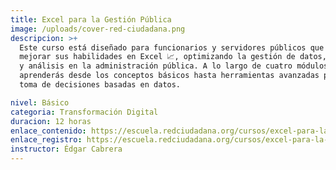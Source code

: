 ```yaml
---
title: Excel para la Gestión Pública
image: /uploads/cover-red-ciudadana.png
descripcion: >+
  Este curso está diseñado para funcionarios y servidores públicos que desean
  mejorar sus habilidades en Excel 📈, optimizando la gestión de datos, reportes
  y análisis en la administración pública. A lo largo de cuatro módulos,
  aprenderás desde los conceptos básicos hasta herramientas avanzadas para la
  toma de decisiones basadas en datos.

nivel: Básico
categoria: Transformación Digital
duracion: 12 horas
enlace_contenido: https://escuela.redciudadana.org/cursos/excel-para-la-gestion-publica/
enlace_registro: https://escuela.redciudadana.org/cursos/excel-para-la-gestion-publica/
instructor: Édgar Cabrera
---
```

